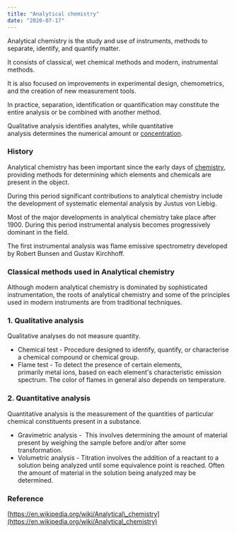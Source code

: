 ```yaml
---
title: "Analytical chemistry"
date: "2020-07-17"
---
```


Analytical chemistry is the study and use of instruments, methods to separate, identify, and quantify matter.

It consists of classical, wet chemical methods and modern, instrumental methods.

It is also focused on improvements in experimental design, chemometrics, and the creation of new measurement tools.

In practice, separation, identification or quantification may constitute the entire analysis or be combined with another method. 

Qualitative analysis identifies analytes, while quantitative analysis determines the numerical amount or [concentration](https://chemistdictionary.com/concentration/).

### History

Analytical chemistry has been important since the early days of [chemistry](https://chemistdictionary.com/chemistry/), providing methods for determining which elements and chemicals are present in the object.

During this period significant contributions to analytical chemistry include the development of systematic elemental analysis by Justus von Liebig.

Most of the major developments in analytical chemistry take place after 1900. During this period instrumental analysis becomes progressively dominant in the field.

The first instrumental analysis was flame emissive spectrometry developed by Robert Bunsen and Gustav Kirchhoff.

### Classical methods used in Analytical chemistry

Although modern analytical chemistry is dominated by sophisticated instrumentation, the roots of analytical chemistry and some of the principles used in modern instruments are from traditional techniques.

### 1\. Qualitative analysis

Qualitative analyses do not measure quantity.

- Chemical test \- Procedure designed to identify, quantify, or characterise a chemical compound or chemical group.
- Flame test \- To detect the presence of certain elements, primarily metal ions, based on each element's characteristic emission spectrum. The color of flames in general also depends on temperature.

### 2\. Quantitative analysis

Quantitative analysis is the measurement of the quantities of particular chemical constituents present in a substance.

- Gravimetric analysis -  This involves determining the amount of material present by weighing the sample before and/or after some transformation.
- Volumetric analysis - Titration involves the addition of a reactant to a solution being analyzed until some equivalence point is reached. Often the amount of material in the solution being analyzed may be determined.

### Reference

[https://en.wikipedia.org/wiki/Analytical\_chemistry](https://en.wikipedia.org/wiki/Analytical_chemistry)
